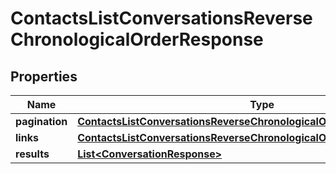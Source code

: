 

# ContactsListConversationsReverseChronologicalOrderResponse


## Properties

| Name | Type | Description | Notes |
|------------ | ------------- | ------------- | -------------|
|**pagination** | [**ContactsListConversationsReverseChronologicalOrderResponsePagination**](ContactsListConversationsReverseChronologicalOrderResponsePagination.md) |  |  [optional] |
|**links** | [**ContactsListConversationsReverseChronologicalOrderResponseLinks**](ContactsListConversationsReverseChronologicalOrderResponseLinks.md) |  |  [optional] |
|**results** | [**List&lt;ConversationResponse&gt;**](ConversationResponse.md) |  |  [optional] |



